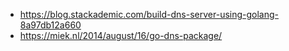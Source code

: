 <!-- References documents -->

- https://blog.stackademic.com/build-dns-server-using-golang-8a97db12a660
- https://miek.nl/2014/august/16/go-dns-package/
